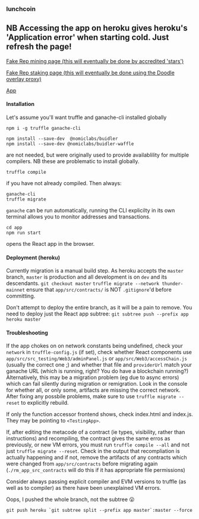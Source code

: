 ### lunchcoin

## NB Accessing the app on heroku gives heroku's 'Application error' when starting cold. Just refresh the page!

[Fake Rep mining page (this will eventually be done by accredited 'stars')](https://lunchcoin-v1.herokuapp.com/mine)

[Fake Rep staking page (this will eventually be done using the Doodle overlay proxy)](https://lunchcoin-v1.herokuapp.com/stake)

[App](https://lunchcoin-v1.herokuapp.com/)

#### Installation
Let's assume you'll want truffle and ganache-cli installed globally
```
npm i -g truffle ganache-cli
```
```
npm install --save-dev  @nomiclabs/buidler
npm install --save-dev @nomiclabs/buidler-waffle
```
are not needed, but were originally used to provide availablility for multiple compilers. NB these are problematic to install globally.

```
truffle compile
```
if you have not already compiled.
Then always:
```
ganache-cli
truffle migrate
```
`ganache` can be run automatically, running the CLI explicilty in its own terminal allows you to monitor addresses and transactions.

```
cd app
npm run start
```
opens the React app in the browser.

#### Deployment (heroku)

Currently migration is a manual build step.
As heroku accepts the `master` branch, `master` is production and all development is on `dev` and its descendants.
`git checkout master`
`truffle migrate --network thunder-mainnet`
ensure that `app/src/contracts/` is NOT `.gitignore`'d before committing.

Don't attempt to deploy the entire branch, as it will be a pain to remove. You need to deploy just the React app subtree:
`git subtree push --prefix app heroku master`


#### Troubleshooting
If the app chokes on on network constants being undefined, check your `network` in `truffle-config.js` (if set), check whether React components use `app/src/src_testing/Web3/adminPanel.js` or `app/src/Web3/accessChain.js` (usually the correct one ;) and whether that file and `providerUrl` match your ganache URL (which is running, right? You do have a blockchain running?)
Alternatively, this may be a migration problem (eg due to async errors) which can fail silently during migration or remigration. Look in the console for whether all, or only some, artifacts are missing the correct network. After fixing any possbile problems, make sure to use ```truffle migrate --reset``` to explicitly rebuild.

If only the function accessor frontend shows, check index.html and index.js. They may be pointing to `<TestingApp>`.

If, after editing the metacode of a contract (ie types, visibility, rather than instructions) and recompiling, the contract gives the same erros as previously, or new VM errors, you must run `truffle compile --all` and not just `truffle migrate --reset`. Check in the output that recompliation is actually happening and if not, remove the artifacts of any contracts which were changed from `app/src/contracts` before migrating again (`./rm_app_src_contracts` will do this if it has appropriate file permissions)

Consider always passing explicit compiler and EVM versions to truffle (as well as to compiler) as there have been unexplained VM errors.

Oops, I pushed the whole branch, not the subtree :open_mouth:
```
git push heroku `git subtree split --prefix app master`:master --force
```
